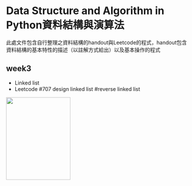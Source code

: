 **Data Structure and Algorithm in Python資料結構與演算法**
====
此處文件包含自行整理之資料結構的handout與Leetcode的程式，handout包含資料結構的基本特性的描述（以註解方式給出）以及基本操作的程式

week3
----
* Linked list 
* Leetcode #707 design linked list #reverse linked list


<img width="175" height="225" src="http://img.wxcha.com/file/201712/06/9a3fc5676a.jpg"/>

